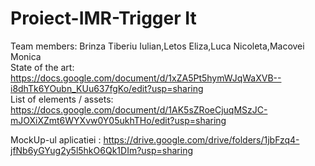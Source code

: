 # Proiect-IMR-Trigger It
Team members: Brinza Tiberiu Iulian,Letos Eliza,Luca Nicoleta,Macovei Monica    
State of the art: https://docs.google.com/document/d/1xZA5Pt5hymWJqWaXVB--i8dhTk6YOubn_KUu637fgKo/edit?usp=sharing  
List of elements / assets: https://docs.google.com/document/d/1AK5sZRoeCjuqMSzJC-mJOXiXZmt6WYXvw0Y05ukhTHo/edit?usp=sharing  

MockUp-ul aplicatiei : https://drive.google.com/drive/folders/1jbFzq4-jfNb6yGYug2y5l5hkO6Qk1DIm?usp=sharing
